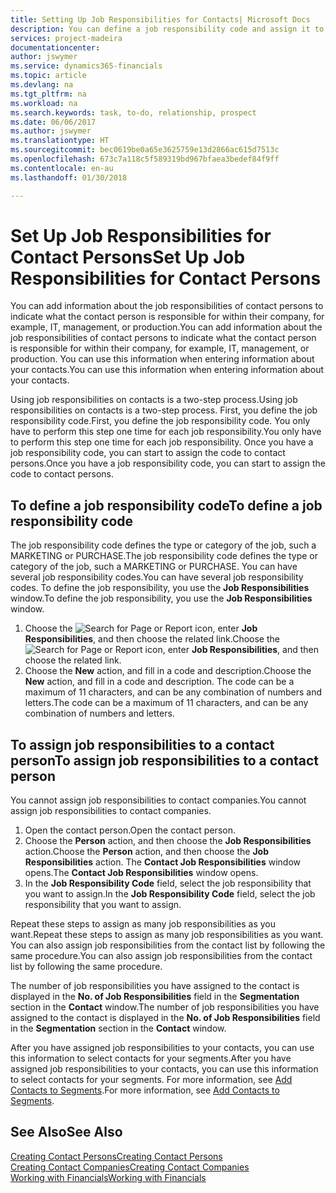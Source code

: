 ```yaml
---
title: Setting Up Job Responsibilities for Contacts| Microsoft Docs
description: You can define a job responsibility code and assign it to a contact to indicate the tasks that your contact is responsible for in their company, for example, IT or production.
services: project-madeira
documentationcenter: 
author: jswymer
ms.service: dynamics365-financials
ms.topic: article
ms.devlang: na
ms.tgt_pltfrm: na
ms.workload: na
ms.search.keywords: task, to-do, relationship, prospect
ms.date: 06/06/2017
ms.author: jswymer
ms.translationtype: HT
ms.sourcegitcommit: bec0619be0a65e3625759e13d2866ac615d7513c
ms.openlocfilehash: 673c7a118c5f589319bd967bfaea3bedef84f9ff
ms.contentlocale: en-au
ms.lasthandoff: 01/30/2018

---
```

# <a name="set-up-job-responsibilities-for-contact-persons"></a><span data-ttu-id="9741d-103">Set Up Job Responsibilities for Contact Persons</span><span class="sxs-lookup"><span data-stu-id="9741d-103">Set Up Job Responsibilities for Contact Persons</span></span>
<span data-ttu-id="9741d-104">You can add information about the job responsibilities of contact persons to indicate what the contact person is responsible for within their company, for example, IT, management, or production.</span><span class="sxs-lookup"><span data-stu-id="9741d-104">You can add information about the job responsibilities of contact persons to indicate what the contact person is responsible for within their company, for example, IT, management, or production.</span></span> <span data-ttu-id="9741d-105">You can use this information when entering information about your contacts.</span><span class="sxs-lookup"><span data-stu-id="9741d-105">You can use this information when entering information about your contacts.</span></span>

<span data-ttu-id="9741d-106">Using job responsibilities on contacts is a two-step process.</span><span class="sxs-lookup"><span data-stu-id="9741d-106">Using job responsibilities on contacts is a two-step process.</span></span> <span data-ttu-id="9741d-107">First, you define the job responsibility code.</span><span class="sxs-lookup"><span data-stu-id="9741d-107">First, you define the job responsibility code.</span></span> <span data-ttu-id="9741d-108">You only have to perform this step one time for each job responsibility.</span><span class="sxs-lookup"><span data-stu-id="9741d-108">You only have to perform this step one time for each job responsibility.</span></span> <span data-ttu-id="9741d-109">Once you have a job responsibility code, you can start to assign the code to contact persons.</span><span class="sxs-lookup"><span data-stu-id="9741d-109">Once you have a job responsibility code, you can start to assign the code to contact persons.</span></span>

## <a name="to-define-a-job-responsibility-code"></a><span data-ttu-id="9741d-110">To define a job responsibility code</span><span class="sxs-lookup"><span data-stu-id="9741d-110">To define a job responsibility code</span></span>
<span data-ttu-id="9741d-111">The job responsibility code defines the type or category of the job, such a MARKETING or PURCHASE.</span><span class="sxs-lookup"><span data-stu-id="9741d-111">The job responsibility code defines the type or category of the job, such a MARKETING or PURCHASE.</span></span> <span data-ttu-id="9741d-112">You can have several job responsibility codes.</span><span class="sxs-lookup"><span data-stu-id="9741d-112">You can have several job responsibility codes.</span></span> <span data-ttu-id="9741d-113">To define the job responsibility, you use the **Job Responsibilities** window.</span><span class="sxs-lookup"><span data-stu-id="9741d-113">To define the job responsibility, you use the **Job Responsibilities** window.</span></span>

1. <span data-ttu-id="9741d-114">Choose the ![Search for Page or Report](media/ui-search/search_small.png "Search for Page or Report icon") icon, enter **Job Responsibilities**, and then choose the related link.</span><span class="sxs-lookup"><span data-stu-id="9741d-114">Choose the ![Search for Page or Report](media/ui-search/search_small.png "Search for Page or Report icon") icon, enter **Job Responsibilities**, and then choose the related link.</span></span>
2. <span data-ttu-id="9741d-115">Choose the **New** action, and fill in a code and description.</span><span class="sxs-lookup"><span data-stu-id="9741d-115">Choose the **New** action, and fill in a code and description.</span></span> <span data-ttu-id="9741d-116">The code can be a maximum of 11 characters, and can be any combination of numbers and letters.</span><span class="sxs-lookup"><span data-stu-id="9741d-116">The code can be a maximum of 11 characters, and can be any combination of numbers and letters.</span></span>

## <a name="to-assign-job-responsibilities-to-a-contact-person"></a><span data-ttu-id="9741d-117">To assign job responsibilities to a contact person</span><span class="sxs-lookup"><span data-stu-id="9741d-117">To assign job responsibilities to a contact person</span></span>
<span data-ttu-id="9741d-118">You cannot assign job responsibilities to contact companies.</span><span class="sxs-lookup"><span data-stu-id="9741d-118">You cannot assign job responsibilities to contact companies.</span></span>

1. <span data-ttu-id="9741d-119">Open the contact person.</span><span class="sxs-lookup"><span data-stu-id="9741d-119">Open the contact person.</span></span>
2. <span data-ttu-id="9741d-120">Choose the **Person** action, and then choose the **Job Responsibilities** action.</span><span class="sxs-lookup"><span data-stu-id="9741d-120">Choose the **Person** action, and then choose the **Job Responsibilities** action.</span></span> <span data-ttu-id="9741d-121">The **Contact Job Responsibilities** window opens.</span><span class="sxs-lookup"><span data-stu-id="9741d-121">The **Contact Job Responsibilities** window opens.</span></span>
3. <span data-ttu-id="9741d-122">In the **Job Responsibility Code** field, select the job responsibility that you want to assign.</span><span class="sxs-lookup"><span data-stu-id="9741d-122">In the **Job Responsibility Code** field, select the job responsibility that you want to assign.</span></span>

<span data-ttu-id="9741d-123">Repeat these steps to assign as many job responsibilities as you want.</span><span class="sxs-lookup"><span data-stu-id="9741d-123">Repeat these steps to assign as many job responsibilities as you want.</span></span> <span data-ttu-id="9741d-124">You can also assign job responsibilities from the contact list by following the same procedure.</span><span class="sxs-lookup"><span data-stu-id="9741d-124">You can also assign job responsibilities from the contact list by following the same procedure.</span></span>

<span data-ttu-id="9741d-125">The number of job responsibilities you have assigned to the contact is displayed in the **No. of Job Responsibilities** field in the **Segmentation** section in the **Contact** window.</span><span class="sxs-lookup"><span data-stu-id="9741d-125">The number of job responsibilities you have assigned to the contact is displayed in the **No. of Job Responsibilities** field in the **Segmentation** section in the **Contact** window.</span></span>

<span data-ttu-id="9741d-126">After you have assigned job responsibilities to your contacts, you can use this information to select contacts for your segments.</span><span class="sxs-lookup"><span data-stu-id="9741d-126">After you have assigned job responsibilities to your contacts, you can use this information to select contacts for your segments.</span></span> <span data-ttu-id="9741d-127">For more information, see [Add Contacts to Segments](marketing-add-contact-segment.md).</span><span class="sxs-lookup"><span data-stu-id="9741d-127">For more information, see [Add Contacts to Segments](marketing-add-contact-segment.md).</span></span>

## <a name="see-also"></a><span data-ttu-id="9741d-128">See Also</span><span class="sxs-lookup"><span data-stu-id="9741d-128">See Also</span></span>
[<span data-ttu-id="9741d-129">Creating Contact Persons</span><span class="sxs-lookup"><span data-stu-id="9741d-129">Creating Contact Persons</span></span>](marketing-create-contact-persons.md)  
[<span data-ttu-id="9741d-130">Creating Contact Companies</span><span class="sxs-lookup"><span data-stu-id="9741d-130">Creating Contact Companies</span></span>](marketing-create-contact-companies.md)  
[<span data-ttu-id="9741d-131">Working with Financials</span><span class="sxs-lookup"><span data-stu-id="9741d-131">Working with Financials</span></span>](ui-work-product.md)

